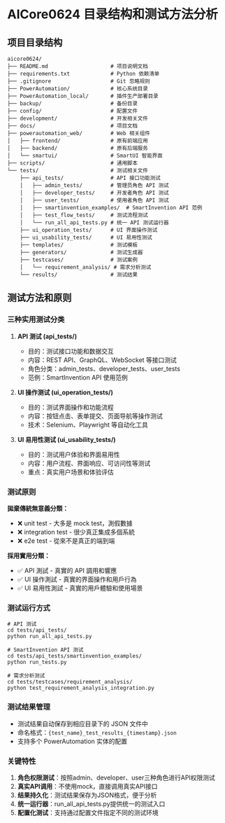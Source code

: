 # AICore0624 目录结构和测试方法分析

## 项目目录结构

```
aicore0624/
├── README.md                    # 项目说明文档
├── requirements.txt             # Python 依赖清单
├── .gitignore                   # Git 忽略规则
├── PowerAutomation/             # 核心系统目录
├── PowerAutomation_local/       # 插件生产部署目录
├── backup/                      # 备份目录
├── config/                      # 配置文件
├── development/                 # 开发相关文件
├── docs/                        # 项目文档
├── powerautomation_web/         # Web 相关组件
│   ├── frontend/                # 原有前端应用
│   ├── backend/                 # 原有后端服务
│   └── smartui/                 # SmartUI 智能界面
├── scripts/                     # 通用脚本
└── tests/                       # 测试相关文件
    ├── api_tests/               # API 接口功能测试
    │   ├── admin_tests/         # 管理员角色 API 测试
    │   ├── developer_tests/     # 开发者角色 API 测试
    │   ├── user_tests/          # 使用者角色 API 测试
    │   ├── smartinvention_examples/  # SmartInvention API 范例
    │   ├── test_flow_tests/     # 测试流程测试
    │   └── run_all_api_tests.py # 统一 API 测试运行器
    ├── ui_operation_tests/      # UI 界面操作测试
    ├── ui_usability_tests/      # UI 易用性测试
    ├── templates/               # 测试模板
    ├── generators/              # 测试生成器
    ├── testcases/               # 测试案例
    │   └── requirement_analysis/ # 需求分析测试
    └── results/                 # 测试结果
```

## 测试方法和原则

### 三种实用测试分类

1. **API 测试 (api_tests/)**
   - 目的：测试接口功能和数据交互
   - 内容：REST API、GraphQL、WebSocket 等接口测试
   - 角色分类：admin_tests、developer_tests、user_tests
   - 范例：SmartInvention API 使用范例

2. **UI 操作测试 (ui_operation_tests/)**
   - 目的：测试界面操作和功能流程
   - 内容：按钮点击、表单提交、页面导航等操作测试
   - 技术：Selenium、Playwright 等自动化工具

3. **UI 易用性测试 (ui_usability_tests/)**
   - 目的：测试用户体验和界面易用性
   - 内容：用户流程、界面响应、可访问性等测试
   - 重点：真实用户场景和体验评估

### 测试原则

**拋棄傳統無意義分類：**
- ❌ unit test - 大多是 mock test，測假數據
- ❌ integration test - 很少真正集成多個系統
- ❌ e2e test - 從來不是真正的端到端

**採用實用分類：**
- ✅ API 測試 - 真實的 API 調用和響應
- ✅ UI 操作測試 - 真實的界面操作和用戶行為
- ✅ UI 易用性測試 - 真實的用戶體驗和使用場景

### 测试运行方式

```shell
# API 测试
cd tests/api_tests/
python run_all_api_tests.py

# SmartInvention API 测试
cd tests/api_tests/smartinvention_examples/
python run_tests.py

# 需求分析测试
cd tests/testcases/requirement_analysis/
python test_requirement_analysis_integration.py
```

### 测试结果管理

- 测试结果自动保存到相应目录下的 JSON 文件中
- 命名格式：`{test_name}_test_results_{timestamp}.json`
- 支持多个 PowerAutomation 实体的配置

### 关键特性

1. **角色权限测试**：按照admin、developer、user三种角色进行API权限测试
2. **真实API调用**：不使用mock，直接调用真实API接口
3. **结果持久化**：测试结果保存为JSON格式，便于分析
4. **统一运行器**：run_all_api_tests.py提供统一的测试入口
5. **配置化测试**：支持通过配置文件指定不同的测试环境

